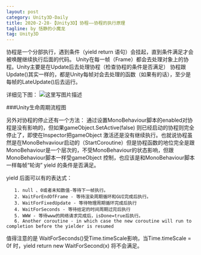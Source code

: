 ```yaml
---
layout: post
category: Unity3D-Daily
title: 2020-2-28-【Unity3D】协程——协程的执行原理
tagline: by 恬静的小魔龙
tag: Unity3D
---
```


协程是一个分部执行，遇到条件（yield return 语句）会挂起，直到条件满足才会被唤醒继续执行后面的代码。
        Unity在每一帧（Frame）都会去处理对象上的协程。Unity主要是在Update后去处理协程（检查协程的条件是否满足）
        协程跟Update()其实一样的，都是Unity每帧对会去处理的函数（如果有的话），至少是每帧的LateUpdate()后去运行。

详细见下图：
![这里写图片描述](https://img-blog.csdn.net/20180709174654363?watermark/2/text/aHR0cHM6Ly9ibG9nLmNzZG4ubmV0L3E3NjQ0MjQ1Njc=/font/5a6L5L2T/fontsize/400/fill/I0JBQkFCMA==/dissolve/70)

###Unity生命周期流程图
 
另外对协程的停止还有一个方法：
通过设置MonoBehaviour脚本的enabled对协程是没有影响的，但如果gameObject.SetActive(false) 则已经启动的协程则完全停止了，即使在Inspector把gameObject 激活还是没有继续执行。也就说协程虽然是在MonoBehvaviour启动的（StartCoroutine）但是协程函数的地位完全是跟MonoBehaviour是一个层次的，不受MonoBehaviour的状态影响，但跟MonoBehaviour脚本一样受gameObject 控制，也应该是和MonoBehaviour脚本一样每帧“轮询” yield 的条件是否满足。
       
yield 后面可以有的表达式：
 
       1. null 、0或者未知数值-等待下一帧执行。
       2. WaitForEndOfFrame - 等待渲染周期循环和GUI完成后执行。
       3. WaitForFixedUpdate - 等待物理周期循环完成后执行
       4. WaitForSeconds - 等待给定的时间周期过完后执行
       5. WWW - 等待www的网络请求完成后，isDone=true后执行。
       6. Another coroutine - in which case the new coroutine will run to completion before the yielder is resumed
值得注意的是 WaitForSeconds()受Time.timeScale影响，当Time.timeScale = 0f 时，yield return new WaitForSecond(x) 将不会满足。